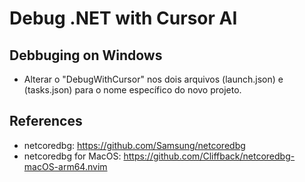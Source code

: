 # Debug .NET with Cursor AI

## Debbuging on Windows

- Alterar o "DebugWithCursor" nos dois arquivos (launch.json) e (tasks.json) para o nome específico do novo projeto. 

## References

- netcoredbg: https://github.com/Samsung/netcoredbg
- netcoredbg for MacOS: https://github.com/Cliffback/netcoredbg-macOS-arm64.nvim